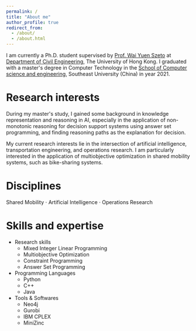 ```yaml
---
permalink: /
title: "About me"
author_profile: true
redirect_from: 
  - /about/
  - /about.html
---
```


I am currently a Ph.D. student supervised by [Prof. Wai Yuen Szeto](https://www.civil.hku.hk/) at [Department of Civil Engineering](https://www.civil.hku.hk/), The University of Hong Kong. I graduated with a master's degree in Computer Technology in the [School of Computer science and engineering](https://cse.seu.edu.cn/), Southeast University (China) in year 2021. 

Research interests
======
During my master's study, I gained some background in knowledge representation and reasoning in AI, especially in the application of non-monotonic reasoning for decision support systems using answer set programming, and finding reasoning paths as the explanation for decision. 

My current research interests lie in the intersection of artificial intelligence, transportation engineering, and operations research. I am particularly interested in the application of multiobjective optimization in shared mobility systems, such as bike-sharing systems. 

Disciplines
======
Shared Mobility $\cdot$ Artificial Intelligence $\cdot$ Operations Research

Skills and expertise
======
- Research skills
  - Mixed Integer Linear Programming
  - Multiobjective Optimization
  - Constraint Programming
  - Answer Set Programming
- Programming Languages
  - Python
  - C++
  - Java
- Tools & Softwares
  - Neo4j 
  - Gurobi
  - IBM CPLEX
  - MiniZinc

